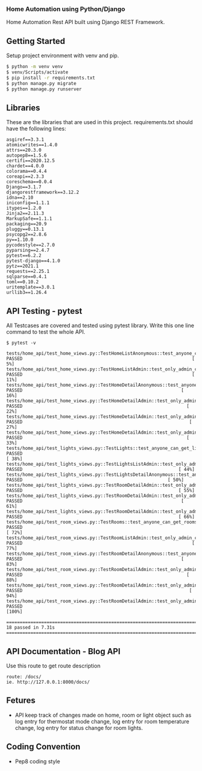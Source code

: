 ### Home Automation using Python/Django 

Home Automation Rest API built using Django REST Framework.

## Getting Started

Setup project environment with venv and pip.

```sh
$ python -m venv venv
$ venv/Scripts/activate
$ pip install -r requirements.txt
$ python manage.py migrate
$ python manage.py runserver
```

## Libraries

These are the libraries that are used in this project.
requirements.txt should have the following lines:

```
asgiref==3.3.1
atomicwrites==1.4.0
attrs==20.3.0
autopep8==1.5.6
certifi==2020.12.5
chardet==4.0.0
colorama==0.4.4
coreapi==2.3.3
coreschema==0.0.4
Django==3.1.7
djangorestframework==3.12.2
idna==2.10
iniconfig==1.1.1
itypes==1.2.0
Jinja2==2.11.3
MarkupSafe==1.1.1
packaging==20.9
pluggy==0.13.1
psycopg2==2.8.6
py==1.10.0
pycodestyle==2.7.0
pyparsing==2.4.7
pytest==6.2.2
pytest-django==4.1.0
pytz==2021.1
requests==2.25.1
sqlparse==0.4.1
toml==0.10.2
uritemplate==3.0.1
urllib3==1.26.4

```

## API Testing - pytest

All Testcases are covered and tested using pytest library.
Write this one line command to test the whole API.
```
$ pytest -v

tests/home_api/test_home_views.py::TestHomeListAnonymous::test_anyone_can_get_home_list PASSED                                                               [  5%] 
tests/home_api/test_home_views.py::TestHomeListAdmin::test_only_admin_can_post_new_home PASSED                                                               [ 11%] 
tests/home_api/test_home_views.py::TestHomeDetailAnonymous::test_anyone_can_get_home_detail PASSED                                                           [ 16%] 
tests/home_api/test_home_views.py::TestHomeDetailAdmin::test_only_admin_can_delete_a_home PASSED                                                             [ 22%] 
tests/home_api/test_home_views.py::TestHomeDetailAdmin::test_only_admin_can_patch_a_home PASSED                                                              [ 27%] 
tests/home_api/test_home_views.py::TestHomeDetailAdmin::test_only_admin_can_update_a_home PASSED                                                             [ 33%] 
tests/home_api/test_lights_views.py::TestLights::test_anyone_can_get_lights_list PASSED                                                                      [ 38%]
tests/home_api/test_lights_views.py::TestLightsListAdmin::test_only_admin_can_post_new_light PASSED                                                          [ 44%]
tests/home_api/test_lights_views.py::TestLightsDetailAnonymous::test_anyone_can_get_light_detail PASSED                                                      [ 50%]
tests/home_api/test_lights_views.py::TestRoomDetailAdmin::test_only_admin_can_delete_a_light PASSED                                                          [ 55%]
tests/home_api/test_lights_views.py::TestRoomDetailAdmin::test_only_admin_can_patch_a_light PASSED                                                           [ 61%]
tests/home_api/test_lights_views.py::TestRoomDetailAdmin::test_only_admin_can_update_a_light PASSED                                                          [ 66%]
tests/home_api/test_room_views.py::TestRooms::test_anyone_can_get_rooms_list PASSED                                                                          [ 72%]
tests/home_api/test_room_views.py::TestRoomListAdmin::test_only_admin_can_post_new_room PASSED                                                               [ 77%]
tests/home_api/test_room_views.py::TestRoomDetailAnonymous::test_anyone_can_get_room_detail PASSED                                                           [ 83%]
tests/home_api/test_room_views.py::TestRoomDetailAdmin::test_only_admin_can_delete_a_room PASSED                                                             [ 88%]
tests/home_api/test_room_views.py::TestRoomDetailAdmin::test_only_admin_can_patch_a_room PASSED                                                              [ 94%]
tests/home_api/test_room_views.py::TestRoomDetailAdmin::test_only_admin_can_update_a_room PASSED                                                             [100%]

======================================================================= 18 passed in 7.31s ========================================================================
```


## API Documentation - Blog API

Use this route to get route description

```
route: /docs/
ie. http://127.0.0.1:8000/docs/

```

## Fetures

- API keep track of changes made on home, room or light object such as
log entry for thermostat mode change, log entry for room temperature change,
log entry for status change for room lights.

## Coding Convention

- Pep8 coding style